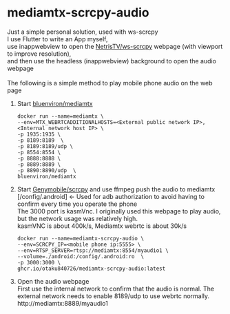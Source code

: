 # mediamtx-scrcpy-audio

Just a simple personal solution, used with ws-scrcpy \
I use Flutter to write an App myself, \
use inappwebview to open the [NetrisTV/ws-scrcpy][ws-scrcpy] webpage (with viewport to improve resolution), \
and then use the headless (inappwebview) background to open the audio webpage \
\
The following is a simple method to play mobile phone audio on the web page 

1. Start [bluenviron/mediamtx][mediamtx]
   ````shell
   docker run --name=mediamtx \
   --env=MTX_WEBRTCADDITIONALHOSTS=<External public network IP>,<Internal network host IP> \
   -p 1935:1935 \
   -p 8189:8189  \
   -p 8189:8189/udp \
   -p 8554:8554 \
   -p 8888:8888 \
   -p 8889:8889 \
   -p 8890:8890/udp  \
   bluenviron/mediamtx
   ````
2. Start [Genymobile/scrcpy][scrcpy] and use ffmpeg push the audio to mediamtx \
   [/config/.android] <- Used for adb authorization to avoid having to confirm every time you operate the phone \
   The 3000 port is kasmVnc. I originally used this webpage to play audio, but the network usage was relatively high. \
   kasmVNC is about 400k/s, Mediamtx webrtc is about 30k/s 
   ````shell
   docker run --name=mediamtx-scrcpy-audio \
   --env=SCRCPY_IP=<mobile phone ip:5555> \
   --env=RTSP_SERVER=rtsp://mediamtx:8554/myaudio1 \
   --volume=./android:/config/.android:ro  \
   -p 3000:3000 \
   ghcr.io/otaku840726/mediamtx-scrcpy-audio:latest
   ````
4. Open the audio webpage \
   First use the internal network to confirm that the audio is normal. The external network needs to enable 8189/udp to use webrtc normally. \
   http://mediamtx:8889/myaudio1

[scrcpy]:https://github.com/Genymobile/scrcpy
[ws-scrcpy]:https://github.com/NetrisTV/ws-scrcpy
[mediamtx]:https://github.com/bluenviron/mediamtx
